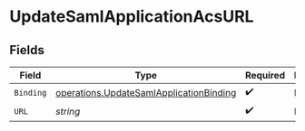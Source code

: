 # UpdateSamlApplicationAcsURL


## Fields

| Field                                                                                              | Type                                                                                               | Required                                                                                           | Description                                                                                        |
| -------------------------------------------------------------------------------------------------- | -------------------------------------------------------------------------------------------------- | -------------------------------------------------------------------------------------------------- | -------------------------------------------------------------------------------------------------- |
| `Binding`                                                                                          | [operations.UpdateSamlApplicationBinding](../../models/operations/updatesamlapplicationbinding.md) | :heavy_check_mark:                                                                                 | N/A                                                                                                |
| `URL`                                                                                              | *string*                                                                                           | :heavy_check_mark:                                                                                 | N/A                                                                                                |